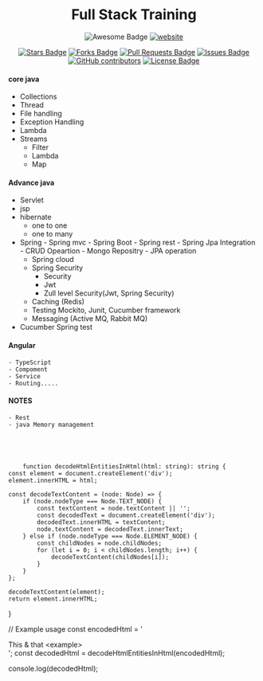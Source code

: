<h1 align="center">Full Stack Training</h1>

<div align="center">
<img src="https://cdn.rawgit.com/sindresorhus/awesome/d7305f38d29fed78fa85652e3a63e154dd8e8829/media/badge.svg" alt="Awesome Badge"/>
<a href="https://github.com/Manukhurana97ctsfsd"><img src="https://img.shields.io/static/v1?label=&labelColor=505050&message=website&color=%230076D6&style=flat&logo=google-chrome&logoColor=%230076D6" alt="website"/></a>
<!-- <img src="http://hits.dwyl.com/abhisheknaiidu/awesome-github-profile-readme.svg" alt="Hits Badge"/> -->




<a href="https://github.com/Manukhurana97ctsfsd"><img src="https://img.shields.io/github/stars/abhisheknaiidu/awesome-github-profile-readme" alt="Stars Badge"/></a>
<a href="https://github.com/Manukhurana97ctsfsd"><img src="https://img.shields.io/github/forks/abhisheknaiidu/awesome-github-profile-readme" alt="Forks Badge"/></a>
<a href="https://github.com/Manukhurana97ctsfsd"><img src="https://img.shields.io/github/issues-pr/abhisheknaiidu/awesome-github-profile-readme" alt="Pull Requests Badge"/></a>
<a href="https://github.com/Manukhurana97ctsfsd"><img src="https://img.shields.io/github/issues/abhisheknaiidu/awesome-github-profile-readme" alt="Issues Badge"/></a>
<a href="https://github.com/Manukhurana97ctsfsd"><img alt="GitHub contributors" src="https://img.shields.io/github/contributors/abhisheknaiidu/awesome-github-profile-readme?color=2b9348"></a>
<a href="https://github.com/Manukhurana97ctsfsd">
	<img src="https://img.shields.io/github/license/abhisheknaiidu/awesome-github-profile-readme?color=2b9348" alt="License Badge"/></a>


</div>

#### core java
- Collections 
- Thread
- File handling 
- Exception Handling
- Lambda
- Streams
	- Filter
	- Lambda
	- Map
#### Advance java
 - Servlet
 - jsp
 - hibernate
 	- one to one 
	- one to many
 - Spring
        - Spring mvc
        - Spring Boot
		- Spring rest
		- Spring Jpa Integration
			- CRUD Opeartion
			- Mongo Repositry
			- JPA operation
	- Spring cloud
	- Spring Security
		- Security
		- Jwt
		- Zull level Security(Jwt, Spring Security)
	- Caching (Redis)
	- Testing Mockito, Junit, Cucumber framework
	- Messaging (Active MQ, Rabbit MQ)
 - Cucumber Spring test
		
		
#### Angular
	- TypeScript
	- Compoment
	- Service
	- Routing.....

      
#### NOTES
	- Rest
	- java Memory management




 
		function decodeHtmlEntitiesInHtml(html: string): string {
    const element = document.createElement('div');
    element.innerHTML = html;

    const decodeTextContent = (node: Node) => {
        if (node.nodeType === Node.TEXT_NODE) {
            const textContent = node.textContent || '';
            const decodedText = document.createElement('div');
            decodedText.innerHTML = textContent;
            node.textContent = decodedText.innerText;
        } else if (node.nodeType === Node.ELEMENT_NODE) {
            const childNodes = node.childNodes;
            for (let i = 0; i < childNodes.length; i++) {
                decodeTextContent(childNodes[i]);
            }
        }
    };

    decodeTextContent(element);
    return element.innerHTML;
}

// Example usage
const encodedHtml = '<div>This &amp; that &lt;example&gt;</div>';
const decodedHtml = decodeHtmlEntitiesInHtml(encodedHtml);

console.log(decodedHtml);
	
